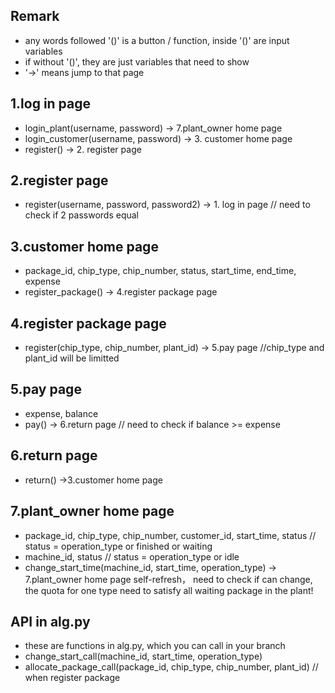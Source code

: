 ## Remark
- any words followed '()' is a button / function, inside '()' are input variables
- if without '()', they are just variables that need to show 
- '->' means jump to that page

## 1.log in page
- login_plant(username, password) -> 7.plant_owner home page
- login_customer(username, password) -> 3. customer home page
- register() -> 2. register page

## 2.register page
- register(username, password, password2) -> 1. log in page    // need to check if 2 passwords equal
  
## 3.customer home page
- package_id, chip_type, chip_number, status, start_time, end_time, expense
- register_package() -> 4.register package page

## 4.register package page
- register(chip_type, chip_number, plant_id) -> 5.pay page    //chip_type and plant_id will be limitted

## 5.pay page
- expense, balance 
- pay() -> 6.return page    // need to check if balance >= expense

## 6.return page
- return() ->3.customer home page 

## 7.plant_owner home page
- package_id, chip_type, chip_number, customer_id, start_time, status    // status = operation_type or finished or waiting
- machine_id, status    // status = operation_type or idle
- change_start_time(machine_id, start_time, operation_type) -> 7.plant_owner home page self-refresh， need to check if can change, the quota for one type need to satisfy all waiting package in the plant!

## API in alg.py
- these are functions in alg.py, which you can call in your branch
- change_start_call(machine_id, start_time, operation_type)
- allocate_package_call(package_id, chip_type, chip_number, plant_id) // when register package



  

